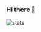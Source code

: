 ### Hi there 👋
 

![stats](https://github-readme-stats.vercel.app/api?username=George051191&custom_title=GitHub%20Stats&count_private=true&show_icons=true&bg_color=-45,0e1420,262c38&icon_color=81A1C1&border_radius=15&border_color=2e3440&hide=stars&line_height=24&hide_border=true&theme=nord&cache_seconds=1800)
